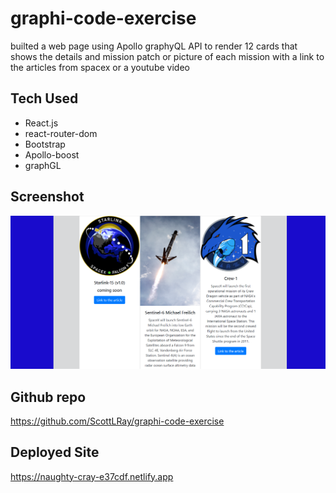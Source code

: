 # graphi-code-exercise
builted a web page using Apollo graphyQL API to render 12 cards that shows the details and mission patch or picture of each mission with a link to the articles from spacex or a youtube video 

## Tech Used

* React.js
* react-router-dom
* Bootstrap
* Apollo-boost
* graphGL

## Screenshot
![screen shot of landing page](assets/images/Screenshot-of-landing-page.png)

## Github repo
https://github.com/ScottLRay/graphi-code-exercise

## Deployed Site
https://naughty-cray-e37cdf.netlify.app